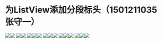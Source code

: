 # 为ListView添加分段标头（1501211035 张守一）
![](zsy_01.png)![](zsy_02_1.png)
![](zsy_mulu.png)![](zsy_03.png)
![](zsy_04.png)![](zsy_05.png)![](zsy_06.png)
![](zsy_07.png)![](zsy_08.png)![](zsy_09.png)
![](zsy_10.png)![](zsy_11.png)![](zsy_12.png)
![](zsy_13.png)![](zsy_14.png)![](zsy_15_1.png)